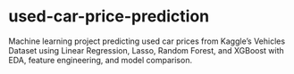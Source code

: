 # used-car-price-prediction
Machine learning project predicting used car prices from Kaggle’s Vehicles Dataset using Linear Regression, Lasso, Random Forest, and XGBoost with EDA, feature engineering, and model comparison.

